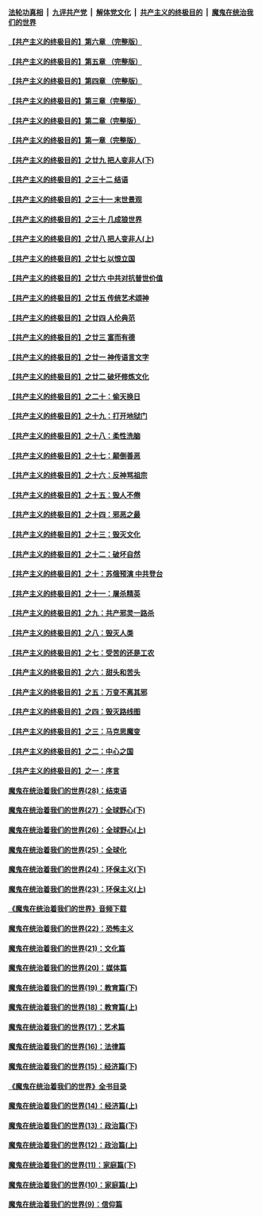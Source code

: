 ####  [法轮功真相](../../../../basic/blob/master/README.md?t=09240800) &nbsp;|&nbsp; [九评共产党](../../../../9ping.md/blob/master/README.md?t=09240800) &nbsp;|&nbsp; [解体党文化](../../../../jtdwh.md/blob/master/README.md?t=09240800)  &nbsp;|&nbsp; [共产主义的终极目的](../../../../gczydzjmd.md/blob/master/README.md?t=09240800) &nbsp;|&nbsp; [魔鬼在统治我们的世界](../../../../mgztzwmdsj.md/blob/master/README.md?t=09240800) 

#### [【共产主义的终极目的】第六章 （完整版）](../pages/nsc422/n11428913.md?t=09240800) 

#### [【共产主义的终极目的】第五章 （完整版）](../pages/nsc422/n11428912.md?t=09240800) 

#### [【共产主义的终极目的】第四章 （完整版）](../pages/nsc422/n11428907.md?t=09240800) 

#### [【共产主义的终极目的】第三章（完整版）](../pages/nsc422/n11428848.md?t=09240800) 

#### [【共产主义的终极目的】第二章（完整版）](../pages/nsc422/n11428831.md?t=09240800) 

#### [【共产主义的终极目的】第一章（完整版）](../pages/nsc422/n11417651.md?t=09240800) 

#### [【共产主义的终极目的】之廿九 把人变非人(下)](../pages/nsc422/n11344140.md?t=09240800) 

#### [【共产主义的终极目的】之三十二 结语](../pages/nsc422/n11360535.md?t=09240800) 

#### [【共产主义的终极目的】之三十一 末世景观](../pages/nsc422/n11351129.md?t=09240800) 

#### [【共产主义的终极目的】之三十 几成狼世界](../pages/nsc422/n11348280.md?t=09240800) 

#### [【共产主义的终极目的】之廿八 把人变非人(上)](../pages/nsc422/n11340492.md?t=09240800) 

#### [【共产主义的终极目的】之廿七 以恨立国](../pages/nsc422/n11336944.md?t=09240800) 

#### [【共产主义的终极目的】之廿六 中共对抗普世价值](../pages/nsc422/n11324785.md?t=09240800) 

#### [【共产主义的终极目的】之廿五 传统艺术颂神](../pages/nsc422/n11296396.md?t=09240800) 

#### [【共产主义的终极目的】之廿四 人伦典范](../pages/nsc422/n11296397.md?t=09240800) 

#### [【共产主义的终极目的】之廿三 富而有德](../pages/nsc422/n11283598.md?t=09240800) 

#### [【共产主义的终极目的】之廿一 神传语言文字](../pages/nsc422/n11263265.md?t=09240800) 

#### [【共产主义的终极目的】之廿二 破坏修炼文化](../pages/nsc422/n11245728.md?t=09240800) 

#### [【共产主义的终极目的】之二十：偷天换日](../pages/nsc422/n11238846.md?t=09240800) 

#### [【共产主义的终极目的】之十九：打开地狱门](../pages/nsc422/n11206376.md?t=09240800) 

#### [【共产主义的终极目的】之十八：柔性洗脑](../pages/nsc422/n11199994.md?t=09240800) 

#### [【共产主义的终极目的】之十七：颠倒善恶](../pages/nsc422/n11179782.md?t=09240800) 

#### [【共产主义的终极目的】之十六：反神骂祖宗](../pages/nsc422/n11166798.md?t=09240800) 

#### [【共产主义的终极目的】之十五：毁人不倦](../pages/nsc422/n11166792.md?t=09240800) 

#### [【共产主义的终极目的】之十四：邪恶之最](../pages/nsc422/n11150249.md?t=09240800) 

#### [【共产主义的终极目的】之十三：毁灭文化](../pages/nsc422/n11135227.md?t=09240800) 

#### [【共产主义的终极目的】之十二：破坏自然](../pages/nsc422/n11135214.md?t=09240800) 

#### [【共产主义的终极目的】之十：苏俄预演 中共登台](../pages/nsc422/n11118424.md?t=09240800) 

#### [【共产主义的终极目的】之十一：屠杀精英](../pages/nsc422/n11118442.md?t=09240800) 

#### [【共产主义的终极目的】之九：共产邪灵一路杀](../pages/nsc422/n11114139.md?t=09240800) 

#### [【共产主义的终极目的】之八：毁灭人类](../pages/nsc422/n11108503.md?t=09240800) 

#### [【共产主义的终极目的】之七：受苦的还是工农](../pages/nsc422/n11101809.md?t=09240800) 

#### [【共产主义的终极目的】之六：甜头和苦头](../pages/nsc422/n11096971.md?t=09240800) 

#### [【共产主义的终极目的】之五：万变不离其邪](../pages/nsc422/n11091285.md?t=09240800) 

#### [【共产主义的终极目的】之四：毁灭路线图](../pages/nsc422/n11086284.md?t=09240800) 

#### [【共产主义的终极目的】之三：马克思魔变](../pages/nsc422/n11061941.md?t=09240800) 

#### [【共产主义的终极目的】之二：中心之国](../pages/nsc422/n11047728.md?t=09240800) 

#### [【共产主义的终极目的】之一：序言](../pages/nsc422/n11086077.md?t=09240800) 

#### [魔鬼在统治着我们的世界(28)：结束语](../pages/nsc422/n10936246.md?t=09240800) 

#### [魔鬼在统治着我们的世界(27)：全球野心(下)](../pages/nsc422/n10928319.md?t=09240800) 

#### [魔鬼在统治着我们的世界(26)：全球野心(上)](../pages/nsc422/n10900318.md?t=09240800) 

#### [魔鬼在统治着我们的世界(25)：全球化](../pages/nsc422/n10788205.md?t=09240800) 

#### [魔鬼在统治着我们的世界(24)：环保主义(下)](../pages/nsc422/n10695307.md?t=09240800) 

#### [魔鬼在统治着我们的世界(23)：环保主义(上)](../pages/nsc422/n10688613.md?t=09240800) 

#### [《魔鬼在统治着我们的世界》音频下载](../pages/nsc422/n10635553.md?t=09240800) 

#### [魔鬼在统治着我们的世界(22)：恐怖主义](../pages/nsc422/n10614727.md?t=09240800) 

#### [魔鬼在统治着我们的世界(21)：文化篇](../pages/nsc422/n10597706.md?t=09240800) 

#### [魔鬼在统治着我们的世界(20)：媒体篇](../pages/nsc422/n10586579.md?t=09240800) 

#### [魔鬼在统治着我们的世界(19)：教育篇(下)](../pages/nsc422/n10564808.md?t=09240800) 

#### [魔鬼在统治着我们的世界(18)：教育篇(上)](../pages/nsc422/n10526970.md?t=09240800) 

#### [魔鬼在统治着我们的世界(17)：艺术篇](../pages/nsc422/n10499093.md?t=09240800) 

#### [魔鬼在统治着我们的世界(16)：法律篇](../pages/nsc422/n10485969.md?t=09240800) 

#### [魔鬼在统治着我们的世界(15)：经济篇(下)](../pages/nsc422/n10469975.md?t=09240800) 

#### [《魔鬼在统治着我们的世界》全书目录](../pages/nsc422/n10464261.md?t=09240800) 

#### [魔鬼在统治着我们的世界(14)：经济篇(上)](../pages/nsc422/n10457370.md?t=09240800) 

#### [魔鬼在统治着我们的世界(13)：政治篇(下)](../pages/nsc422/n10448270.md?t=09240800) 

#### [魔鬼在统治着我们的世界(12)：政治篇(上)](../pages/nsc422/n10444576.md?t=09240800) 

#### [魔鬼在统治着我们的世界(11)：家庭篇(下)](../pages/nsc422/n10440961.md?t=09240800) 

#### [魔鬼在统治着我们的世界(10)：家庭篇(上)](../pages/nsc422/n10435448.md?t=09240800) 

#### [魔鬼在统治着我们的世界(9)：信仰篇](../pages/nsc422/n10432159.md?t=09240800) 

